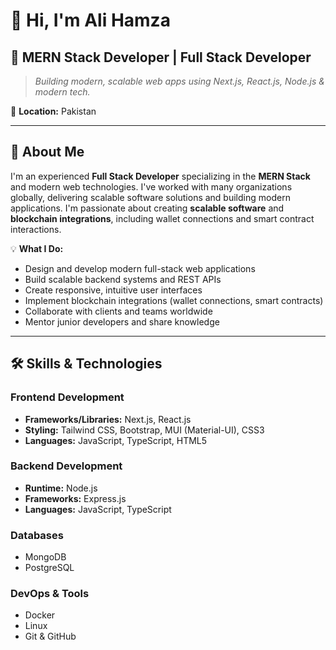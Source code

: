 # 👋 Hi, I'm **Ali Hamza**
## 💼 MERN Stack Developer | Full Stack Developer

> *Building modern, scalable web apps using Next.js, React.js, Node.js & modern tech.*

📍 **Location:** Pakistan

---

## 🚀 About Me

I'm an experienced **Full Stack Developer** specializing in the **MERN Stack** and modern web technologies. I've worked with many organizations globally, delivering scalable software solutions and building modern applications. I'm passionate about creating **scalable software** and **blockchain integrations**, including wallet connections and smart contract interactions.

💡 **What I Do:**

- Design and develop modern full-stack web applications
- Build scalable backend systems and REST APIs
- Create responsive, intuitive user interfaces
- Implement blockchain integrations (wallet connections, smart contracts)
- Collaborate with clients and teams worldwide
- Mentor junior developers and share knowledge

---

## 🛠️ **Skills & Technologies**

### **Frontend Development**
- **Frameworks/Libraries:** Next.js, React.js
- **Styling:** Tailwind CSS, Bootstrap, MUI (Material-UI), CSS3
- **Languages:** JavaScript, TypeScript, HTML5

### **Backend Development**
- **Runtime:** Node.js
- **Frameworks:** Express.js
- **Languages:** JavaScript, TypeScript

### **Databases**
- MongoDB
- PostgreSQL

### **DevOps & Tools**
- Docker
- Linux
- Git & GitHub
